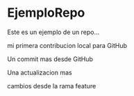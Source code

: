 # EjemploRepo
Este es un ejemplo de un repo...

mi primera contribucion local para GitHub

Un commit mas desde GitHub

Una actualizacion mas

cambios desde la rama feature
